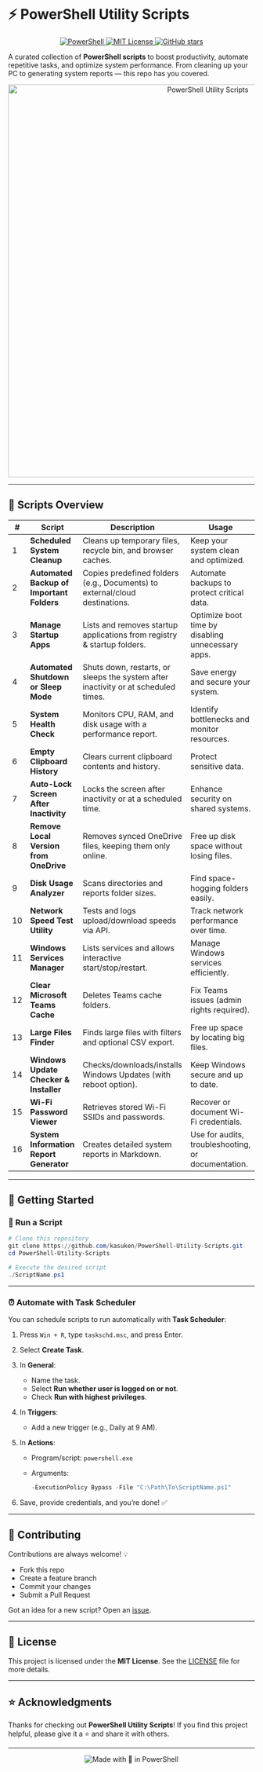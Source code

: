# ⚡ PowerShell Utility Scripts

<p align="center">
  <a href="https://learn.microsoft.com/powershell/">
    <img src="https://img.shields.io/badge/PowerShell-5.1%2B-blue.svg?logo=powershell" alt="PowerShell">
  </a>
  <a href="LICENSE">
    <img src="https://img.shields.io/badge/License-MIT-green.svg" alt="MIT License">
  </a>
  <a href="https://github.com/kasuken/PowerShell-Utility-Scripts/stargazers">
    <img src="https://img.shields.io/github/stars/kasuken/PowerShell-Utility-Scripts?style=social" alt="GitHub stars">
  </a>
</p>


A curated collection of **PowerShell scripts** to boost productivity, automate repetitive tasks, and optimize system performance.
From cleaning up your PC to generating system reports — this repo has you covered.

<p align="center">
   <img width="800" alt="PowerShell Utility Scripts" src="https://github.com/user-attachments/assets/e9fb2a5a-886d-4924-aea8-ef29f3768699" />
</p>

---

## 📜 Scripts Overview

| #  | Script                                    | Description                                                                        | Usage                                              |
| -- | ----------------------------------------- | ---------------------------------------------------------------------------------- | -------------------------------------------------- |
| 1  | **Scheduled System Cleanup**              | Cleans up temporary files, recycle bin, and browser caches.                        | Keep your system clean and optimized.              |
| 2  | **Automated Backup of Important Folders** | Copies predefined folders (e.g., Documents) to external/cloud destinations.        | Automate backups to protect critical data.         |
| 3  | **Manage Startup Apps**                   | Lists and removes startup applications from registry & startup folders.            | Optimize boot time by disabling unnecessary apps.  |
| 4  | **Automated Shutdown or Sleep Mode**      | Shuts down, restarts, or sleeps the system after inactivity or at scheduled times. | Save energy and secure your system.                |
| 5  | **System Health Check**                   | Monitors CPU, RAM, and disk usage with a performance report.                       | Identify bottlenecks and monitor resources.        |
| 6  | **Empty Clipboard History**               | Clears current clipboard contents and history.                                     | Protect sensitive data.                            |
| 7  | **Auto-Lock Screen After Inactivity**     | Locks the screen after inactivity or at a scheduled time.                          | Enhance security on shared systems.                |
| 8  | **Remove Local Version from OneDrive**    | Removes synced OneDrive files, keeping them only online.                           | Free up disk space without losing files.           |
| 9  | **Disk Usage Analyzer**                   | Scans directories and reports folder sizes.                                        | Find space-hogging folders easily.                 |
| 10 | **Network Speed Test Utility**            | Tests and logs upload/download speeds via API.                                     | Track network performance over time.               |
| 11 | **Windows Services Manager**              | Lists services and allows interactive start/stop/restart.                          | Manage Windows services efficiently.               |
| 12 | **Clear Microsoft Teams Cache**           | Deletes Teams cache folders.                                                       | Fix Teams issues (admin rights required).          |
| 13 | **Large Files Finder**                    | Finds large files with filters and optional CSV export.                            | Free up space by locating big files.               |
| 14 | **Windows Update Checker & Installer**    | Checks/downloads/installs Windows Updates (with reboot option).                    | Keep Windows secure and up to date.                |
| 15 | **Wi-Fi Password Viewer**                 | Retrieves stored Wi-Fi SSIDs and passwords.                                        | Recover or document Wi-Fi credentials.             |
| 16 | **System Information Report Generator**   | Creates detailed system reports in Markdown.                                       | Use for audits, troubleshooting, or documentation. |

---

## 🚀 Getting Started

### 🔹 Run a Script

```powershell
# Clone this repository
git clone https://github.com/kasuken/PowerShell-Utility-Scripts.git
cd PowerShell-Utility-Scripts

# Execute the desired script
./ScriptName.ps1
```

---

### ⏰ Automate with Task Scheduler

You can schedule scripts to run automatically with **Task Scheduler**:

1. Press `Win + R`, type `taskschd.msc`, and press Enter.
2. Select **Create Task**.
3. In **General**:

   * Name the task.
   * Select **Run whether user is logged on or not**.
   * Check **Run with highest privileges**.
4. In **Triggers**:

   * Add a new trigger (e.g., Daily at 9 AM).
5. In **Actions**:

   * Program/script: `powershell.exe`
   * Arguments:

     ```powershell
     -ExecutionPolicy Bypass -File "C:\Path\To\ScriptName.ps1"
     ```
6. Save, provide credentials, and you’re done! ✅

---

## 🤝 Contributing

Contributions are always welcome! 💡

* Fork this repo
* Create a feature branch
* Commit your changes
* Submit a Pull Request

Got an idea for a new script? Open an [issue](https://github.com/kasuken/PowerShell-Utility-Scripts/issues).

---

## 📝 License

This project is licensed under the **MIT License**.
See the [LICENSE](LICENSE) file for more details.

---

## ⭐ Acknowledgments

Thanks for checking out **PowerShell Utility Scripts**!
If you find this project helpful, please give it a ⭐ and share it with others.

---

<p align="center">
  <img src="https://img.shields.io/badge/Made%20with%20💙%20in-PowerShell-5391FE?logo=powershell&logoColor=white&style=for-the-badge" alt="Made with 💙 in PowerShell">
</p>
